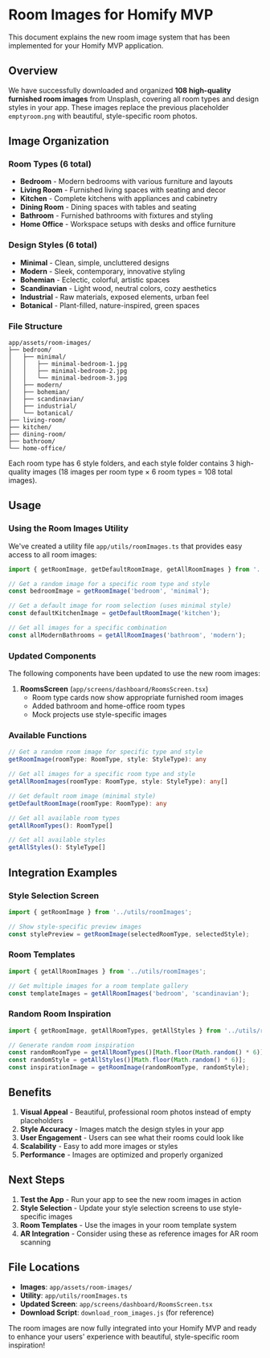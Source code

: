 # Room Images for Homify MVP

This document explains the new room image system that has been implemented for your Homify MVP application.

## Overview

We have successfully downloaded and organized **108 high-quality furnished room images** from Unsplash, covering all room types and design styles in your app. These images replace the previous placeholder `emptyroom.png` with beautiful, style-specific room photos.

## Image Organization

### Room Types (6 total)
- **Bedroom** - Modern bedrooms with various furniture and layouts
- **Living Room** - Furnished living spaces with seating and decor
- **Kitchen** - Complete kitchens with appliances and cabinetry
- **Dining Room** - Dining spaces with tables and seating
- **Bathroom** - Furnished bathrooms with fixtures and styling
- **Home Office** - Workspace setups with desks and office furniture

### Design Styles (6 total)
- **Minimal** - Clean, simple, uncluttered designs
- **Modern** - Sleek, contemporary, innovative styling
- **Bohemian** - Eclectic, colorful, artistic spaces
- **Scandinavian** - Light wood, neutral colors, cozy aesthetics
- **Industrial** - Raw materials, exposed elements, urban feel
- **Botanical** - Plant-filled, nature-inspired, green spaces

### File Structure
```
app/assets/room-images/
├── bedroom/
│   ├── minimal/
│   │   ├── minimal-bedroom-1.jpg
│   │   ├── minimal-bedroom-2.jpg
│   │   └── minimal-bedroom-3.jpg
│   ├── modern/
│   ├── bohemian/
│   ├── scandinavian/
│   ├── industrial/
│   └── botanical/
├── living-room/
├── kitchen/
├── dining-room/
├── bathroom/
└── home-office/
```

Each room type has 6 style folders, and each style folder contains 3 high-quality images (18 images per room type × 6 room types = 108 total images).

## Usage

### Using the Room Images Utility

We've created a utility file `app/utils/roomImages.ts` that provides easy access to all room images:

```typescript
import { getRoomImage, getDefaultRoomImage, getAllRoomImages } from '../utils/roomImages';

// Get a random image for a specific room type and style
const bedroomImage = getRoomImage('bedroom', 'minimal');

// Get a default image for room selection (uses minimal style)
const defaultKitchenImage = getDefaultRoomImage('kitchen');

// Get all images for a specific combination
const allModernBathrooms = getAllRoomImages('bathroom', 'modern');
```

### Updated Components

The following components have been updated to use the new room images:

1. **RoomsScreen** (`app/screens/dashboard/RoomsScreen.tsx`)
   - Room type cards now show appropriate furnished room images
   - Added bathroom and home-office room types
   - Mock projects use style-specific images

### Available Functions

```typescript
// Get a random room image for specific type and style
getRoomImage(roomType: RoomType, style: StyleType): any

// Get all images for a specific room type and style
getAllRoomImages(roomType: RoomType, style: StyleType): any[]

// Get default room image (minimal style)
getDefaultRoomImage(roomType: RoomType): any

// Get all available room types
getAllRoomTypes(): RoomType[]

// Get all available styles
getAllStyles(): StyleType[]
```

## Integration Examples

### Style Selection Screen
```typescript
import { getRoomImage } from '../utils/roomImages';

// Show style-specific preview images
const stylePreview = getRoomImage(selectedRoomType, selectedStyle);
```

### Room Templates
```typescript
import { getAllRoomImages } from '../utils/roomImages';

// Get multiple images for a room template gallery
const templateImages = getAllRoomImages('bedroom', 'scandinavian');
```

### Random Room Inspiration
```typescript
import { getRoomImage, getAllRoomTypes, getAllStyles } from '../utils/roomImages';

// Generate random room inspiration
const randomRoomType = getAllRoomTypes()[Math.floor(Math.random() * 6)];
const randomStyle = getAllStyles()[Math.floor(Math.random() * 6)];
const inspirationImage = getRoomImage(randomRoomType, randomStyle);
```

## Benefits

1. **Visual Appeal** - Beautiful, professional room photos instead of empty placeholders
2. **Style Accuracy** - Images match the design styles in your app
3. **User Engagement** - Users can see what their rooms could look like
4. **Scalability** - Easy to add more images or styles
5. **Performance** - Images are optimized and properly organized

## Next Steps

1. **Test the App** - Run your app to see the new room images in action
2. **Style Selection** - Update your style selection screens to use style-specific images
3. **Room Templates** - Use the images in your room template system
4. **AR Integration** - Consider using these as reference images for AR room scanning

## File Locations

- **Images**: `app/assets/room-images/`
- **Utility**: `app/utils/roomImages.ts`
- **Updated Screen**: `app/screens/dashboard/RoomsScreen.tsx`
- **Download Script**: `download_room_images.js` (for reference)

The room images are now fully integrated into your Homify MVP and ready to enhance your users' experience with beautiful, style-specific room inspiration! 